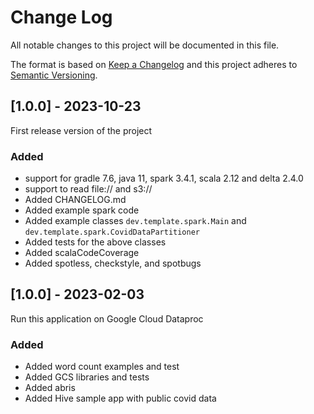 # Change Log

All notable changes to this project will be documented in this file.

The format is based on [Keep a Changelog](http://keepachangelog.com/)
and this project adheres to [Semantic Versioning](http://semver.org/).

## [1.0.0] - 2023-10-23

First release version of the project

### Added

- support for gradle 7.6, java 11, spark 3.4.1, scala 2.12 and delta 2.4.0
- support to read file:// and s3://
- Added CHANGELOG.md
- Added example spark code
- Added example classes `dev.template.spark.Main` and `dev.template.spark.CovidDataPartitioner`
- Added tests for the above classes
- Added scalaCodeCoverage
- Added spotless, checkstyle, and spotbugs

## [1.0.0] - 2023-02-03

Run this application on Google Cloud Dataproc

### Added

- Added word count examples and test
- Added GCS libraries and tests
- Added abris
- Added Hive sample app with public covid data
